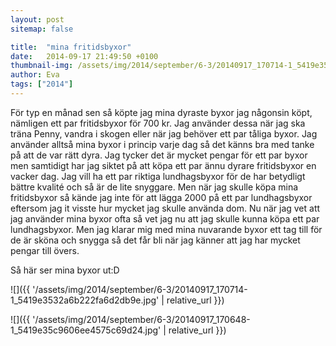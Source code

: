 ```yaml
---
layout: post
sitemap: false

title:  "mina fritidsbyxor"
date:   2014-09-17 21:49:50 +0100
thumbnail-img: /assets/img/2014/september/6-3/20140917_170714-1_5419e3532a6b222fa6d2db9e.jpg
author: Eva
tags: ["2014"]
---
```


För typ en månad sen så köpte jag mina dyraste byxor jag någonsin köpt, nämligen ett par fritidsbyxor för 700 kr. Jag använder dessa när jag ska träna Penny, vandra i skogen eller när jag behöver ett par tåliga byxor. Jag använder alltså mina byxor i princip varje dag så det känns bra med tanke på att de var rätt dyra. Jag tycker det är mycket pengar för ett par byxor men samtidigt har jag siktet på att köpa ett par ännu dyrare fritidsbyxor en vacker dag. Jag vill ha ett par riktiga lundhagsbyxor för de har betydligt bättre kvalité och så är de lite snyggare. Men när jag skulle köpa mina fritidsbyxor så kände jag inte för att lägga 2000 på ett par lundhagsbyxor eftersom jag it visste hur mycket jag skulle använda dom. Nu när jag vet att jag använder mina byxor ofta så vet jag nu att jag skulle kunna köpa ett par lundhagsbyxor. Men jag klarar mig med mina nuvarande byxor ett tag till för de är sköna och snygga så det får bli när jag känner att jag har mycket pengar till övers. 

Så här ser mina byxor ut:D

![]({{ '/assets/img/2014/september/6-3/20140917_170714-1_5419e3532a6b222fa6d2db9e.jpg'  | relative_url }})

![]({{ '/assets/img/2014/september/6-3/20140917_170648-1_5419e35c9606ee4575c69d24.jpg'  | relative_url }})


